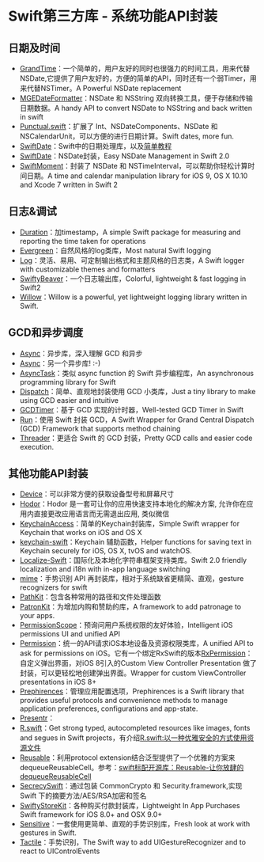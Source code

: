 # Swift第三方库 - 系统功能API封装
## 日期及时间
- [GrandTime][1]：一个简单的，用户友好的同时也很强力的时间工具，用来代替NSDate,它提供了用户友好的，方便的简单的API，同时还有一个弱Timer，用来代替NSTimer。A Powerful NSDate replacement
- [MGEDateFormatter][2]：NSDate 和 NSString 双向转换工具，便于存储和传输日期数据。A handy API to convert NSDate to NSString and back written in swift
- [Punctual.swift][3]：扩展了 Int、NSDateComponents、NSDate 和 NSCalendarUnit，可以方便的进行日期计算。Swift dates, more fun.
- [SwiftDate][4]：Swift中的日期处理库，以及[简单教程][5]
- [SwiftDate][6]：NSDate封装，Easy NSDate Management in Swift 2.0
- [SwiftMoment][7]：封装了 NSDate 和 NSTimeInterval，可以帮助你轻松计算时间日期。A time and calendar manipulation library for iOS 9, OS X 10.10 and Xcode 7 written in Swift 2

## 日志&调试
- [Duration][8]：加timestamp，A simple Swift package for measuring and reporting the time taken for operations
- [Evergreen][9]：自然风格的log类库，Most natural Swift logging
- [Log][10]：灵活、易用、可定制输出格式和主题风格的日志类，A Swift logger with customizable themes and formatters
- [SwiftyBeaver][11]：一个日志输出库，Colorful, lightweight & fast logging in Swift2
- [Willow][12]：Willow is a powerful, yet lightweight logging library written in Swift.

## GCD和异步调度
- [Async][13]：异步库，深入理解 GCD 和异步
- [Async][14]：另一个异步库! :-)
- [AsyncTask][15]：类似 async function 的 Swift 异步编程库，An asynchronous programming library for Swift
- [Dispatch][16]：简单、直观地封装使用 GCD 小类库，Just a tiny library to make using GCD easier and intuitive
- [GCDTimer][17]：基于 GCD 实现的计时器，Well-tested GCD Timer in Swift
- [Run][18]：使用 Swift 封装 GCD，A Swift Wrapper for Grand Central Dispatch (GCD) Framework that supports method chaining
- [Threader][19]：更适合 Swift 的 GCD 封装，Pretty GCD calls and easier code execution.

## 其他功能API封装
- [Device][20]：可以非常方便的获取设备型号和屏幕尺寸
- [Hodor][21]：Hodor 是一套可让你的应用快速支持本地化的解决方案, 允许你在应用内直接更改应用语言而无需退出应用, 类似微信
- [KeychainAccess][22]：简单的Keychain封装库，Simple Swift wrapper for Keychain that works on iOS and OS X
- [keychain-swift][23]：Keychain 辅助函数，Helper functions for saving text in Keychain securely for iOS, OS X, tvOS and watchOS.
- [Localize-Swift][24]：国际化及本地化字符串框架支持类库。Swift 2.0 friendly localization and i18n with in-app language switching
- [mime][25]：手势识别 API 再封装库，相对于系统缺省更精简、直观，gesture recognizers for swift
- [PathKit][26]：包含各种常用的路径和文件处理函数
- [PatronKit][27]：为增加内购和赞助的库，A framework to add patronage to your apps.
- [PermissionScope][28]：预询问用户系统权限的友好体验，Intelligent iOS permissions UI and unified API
- [Permission][29]：统一的API请求iOS本地设备及资源权限类库，A unified API to ask for permissions on iOS。它有一个绑定RxSwift的版本[RxPermission][30]：自定义弹出界面，对iOS 8引入的Custom View Controller Presentation 做了封装，可以更轻松地创建弹出界面。Wrapper for custom ViewController presentations in iOS 8+
- [Prephirences][31]：管理应用配置选项，Prephirences is a Swift library that provides useful protocols and convenience methods to manage application preferences, configurations and app-state.
- [Presentr][32]：
- [R.swift][33]：Get strong typed, autocompleted resources like images, fonts and segues in Swift projects，有介绍[R.swift:以一种优雅安全的方式使用资源文件][34]
- [Reusable][35]：利用protocol extension结合泛型提供了一个优雅的方案来dequeueReusableCell。参考：[swift标配开源库：Reusable-让你放肆的dequeueReusableCell][36]
- [SecrecySwift][37]：通过包装 CommonCrypto 和 Security.framework,实现 Swift 下的摘要方法/AES/RSA加密和签名
- [SwiftyStoreKit][38]：各种购买付款封装库，Lightweight In App Purchases Swift framework for iOS 8.0+ and OSX 9.0+
- [Sensitive][39]：一套使用更简单、直观的手势识别库，Fresh look at work with gestures in Swift.
- [Tactile][40]：手势识别，The Swift way to add UIGestureRecognizer and to react to UIControlEvents

[1]:	https://github.com/DuckDeck/GrandTime "GrandTime"
[2]:	https://github.com/ManueGE/MGEDateFormatter "MGEDateFormatter"
[3]:	https://github.com/harlanhaskins/Punctual.swift "Punctual.swift"
[4]:	https://github.com/chenyangcun/SwiftDate
[5]:	http://www.aswifter.com/2015/07/26/use-swiftdate/
[6]:	https://github.com/malcommac/SwiftDate "SwiftDate"
[7]:	https://github.com/akosma/SwiftMoment "SwiftMoment"
[8]:	https://github.com/SwiftStudies/Duration "Duration"
[9]:	https://github.com/viWiD/Evergreen "Evergreen"
[10]:	https://github.com/delba/Log "Log"
[11]:	https://github.com/SwiftyBeaver/SwiftyBeaver "SwiftyBeaver"
[12]:	https://github.com/Nike-Inc/Willow "Willow"
[13]:	https://github.com/duemunk/Async
[14]:	https://github.com/zhxnlai/Async "Async"
[15]:	https://github.com/zhxnlai/AsyncTask "AsyncTask"
[16]:	https://github.com/Swiftification/Dispatch "Dispatch"
[17]:	https://github.com/hemantasapkota/GCDTimer "GCDTimer"
[18]:	https://github.com/khoiln/Run "Run"
[19]:	https://github.com/mitchtreece/Threader "Threader"
[20]:	https://github.com/Ekhoo/Device "Device"
[21]:	https://github.com/Aufree/Hodor "Hodor"
[22]:	https://github.com/kishikawakatsumi/KeychainAccess "KeychainAccess"
[23]:	https://github.com/marketplacer/keychain-swift "keychain-swift"
[24]:	https://github.com/marmelroy/Localize-Swift "Localize-Swift"
[25]:	https://github.com/jameslintaylor/mime "mime"
[26]:	https://github.com/kylef/PathKit "PathKit"
[27]:	https://github.com/MosheBerman/PatronKit "PatronKit"
[28]:	https://github.com/nickoneill/PermissionScope "PermissionScope"
[29]:	https://github.com/delba/Permission "Permission"
[30]:	https://github.com/sunshinejr/RxPermission "RxPermission"
[31]:	https://github.com/phimage/Prephirences "Prephirences"
[32]:	https://github.com/IcaliaLabs/Presentr "Presentr"
[33]:	https://github.com/mac-cain13/R.swift "R.swift"
[34]:	http://www.jianshu.com/p/b453b78c7126
[35]:	https://github.com/AliSoftware/Reusable "Reusable"
[36]:	http://www.jianshu.com/p/255e02337176 "swift标配开源库：Reusable-让你放肆的dequeueReusableCell"
[37]:	https://github.com/adow/SecrecySwift "SecrecySwift"
[38]:	https://github.com/bizz84/SwiftyStoreKit "SwiftyStoreKit"
[39]:	https://github.com/igormatyushkin014/Sensitive "Sensitive"
[40]:	https://github.com/delba/Tactile "Tactile"